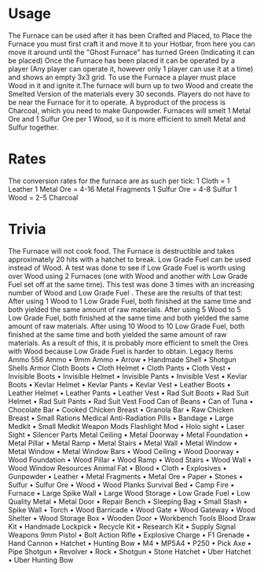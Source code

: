# Usage

The Furnace can be used after it has been Crafted and Placed, to Place the Furnace you must first craft it and move it to your Hotbar, from here you can move it around until the "Ghost Furnace" has turned Green (Indicating it can be placed) Once the Furnace has been placed it can be operated by a player (Any player can operate it, however only 1 player can use it at a time) and shows an empty 3x3 grid.
To use the Furnace a player must place Wood in it and ignite it.The furnace will burn up to two Wood and create the Smelted Version of the materials every 30 seconds. Players do not have to be near the Furnace for it to operate. A byproduct of the process is Charcoal, which you need to make Gunpowder.
Furnaces will smelt 1 Metal Ore and 1 Sulfur Ore per 1 Wood, so it is more efficient to smelt Metal and Sulfur together.
# Rates

The conversion rates for the furnace are as such per tick:
1 Cloth = 1 Leather
1 Metal Ore = 4-16 Metal Fragments
1 Sulfur Ore = 4-8 Sulfur
1 Wood = 2-5 Charcoal
# Trivia

The Furnace will not cook food.
The Furnace is destructible and takes approximately 20 hits with a hatchet to break.
Low Grade Fuel can be used instead of Wood.
A test was done to see if Low Grade Fuel is worth using over Wood using 2 Furnaces (one with Wood and another with Low Grade Fuel set off at the same time). This test was done 3 times with an increasing number of Wood and Low Grade Fuel . These are the results of that test:
After using 1 Wood to 1 Low Grade Fuel, both finished at the same time and both yielded the same amount of raw materials.
After using 5 Wood to 5 Low Grade Fuel, both finished at the same time and both yielded the same amount of raw materials.
After using 10 Wood to 10 Low Grade Fuel, both finished at the same time and both yielded the same amount of raw materials.
As a result of this, it is probably more efficient to smelt the Ores with Wood because Low Grade Fuel is harder to obtain.
Legacy Items
Ammo
556 Ammo • 9mm Ammo • Arrow • Handmade Shell • Shotgun Shells
Armor
Cloth Boots • Cloth Helmet • Cloth Pants • Cloth Vest • Invisible Boots • Invisible Helmet • Invisible Pants • Invisible Vest • Kevlar Boots • Kevlar Helmet • Kevlar Pants • Kevlar Vest • Leather Boots • Leather Helmet • Leather Pants • Leather Vest • Rad Suit Boots • Rad Suit Helmet • Rad Suit Pants • Rad Suit Vest
Food
Can of Beans • Can of Tuna • Chocolate Bar • Cooked Chicken Breast • Granola Bar • Raw Chicken Breast • Small Rations
Medical
Anti-Radiation Pills • Bandage • Large Medkit • Small Medkit
Weapon Mods
Flashlight Mod • Holo sight • Laser Sight • Silencer
Parts
Metal Ceiling • Metal Doorway • Metal Foundation • Metal Pillar • Metal Ramp • Metal Stairs • Metal Wall • Metal Window • Metal Window • Metal Window Bars • Wood Ceiling • Wood Doorway • Wood Foundation • Wood Pillar • Wood Ramp • Wood Stairs • Wood Wall • Wood Window
Resources
Animal Fat • Blood • Cloth • Explosives • Gunpowder • Leather • Metal Fragments • Metal Ore • Paper • Stones • Sulfur • Sulfur Ore • Wood • Wood Planks
Survival
Bed • Camp Fire • Furnace • Large Spike Wall • Large Wood Storage • Low Grade Fuel • Low Quality Metal • Metal Door • Repair Bench • Sleeping Bag • Small Stash • Spike Wall • Torch • Wood Barricade • Wood Gate • Wood Gateway • Wood Shelter • Wood Storage Box • Wooden Door • Workbench
Tools
Blood Draw Kit • Handmade Lockpick • Recycle Kit • Research Kit • Supply Signal
Weapons
9mm Pistol • Bolt Action Rifle • Explosive Charge • F1 Grenade • Hand Cannon • Hatchet • Hunting Bow • M4 • MP5A4 • P250 • Pick Axe • Pipe Shotgun • Revolver • Rock • Shotgun • Stone Hatchet • Uber Hatchet • Uber Hunting Bow
